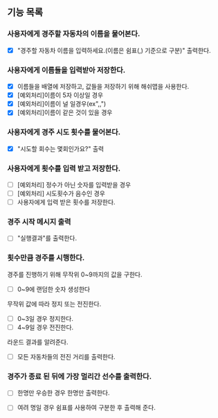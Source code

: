 ## 기능 목록

### 사용자에게 경주할 자동차의 이름을 물어본다.
- [x] "경주할 자동차 이름을 입력하세요.(이름은 쉼표(,) 기준으로 구분)" 출력한다.

### 사용자에게 이름들을 입력받아 저장한다.
- [x] 이름들을 배열에 저장하고, 값들을 저장하기 위해 해쉬맵을 사용한다.
- [x] [예외처리]이름이 5자 이상일 경우
- [x] [예외처리]이름이 널 일경우(ex",,")
- [x] [예외처리]이름이 같은 것이 있을 경우

### 사용자에게 경주 시도 횟수를 물어본다.
- [x] "시도할 회수는 몇회인가요?" 출력

### 사용자에게 횟수를 입력 받고 저장한다.
- [ ] [예외처리] 정수가 아닌 숫자를 입력받을 경우
- [ ] [예외처리] 시도횟수가 음수인 경우
- [ ] 사용자에게 입력 받은 횟수를 저장한다.

### 경주 시작 메시지 출력
- [ ] "실행결과"를 출력한다.

### 횟수만큼 경주를 시행한다.
경주를 진행하기 위해 무작위 0~9까지의 값을 구한다.
- [ ] 0~9에 랜덤한 숫자 생성한다

무작위 값에 따라 정지 또는 전진한다.
- [ ] 0~3일 경우 정지한다.
- [ ] 4~9일 경우 전진한다.

라운드 결과를 알려준다.
- [ ] 모든 자동차들의 전진 거리를 출력한다.


### 경주가 종료 된 뒤에 가장 멀리간 선수를 출력한다.
- [ ] 한명만 우승한 경우 한명만 출력한다.
- [ ] 여려 명일 경우 쉼표를 사용하여 구분한 후 출력해 준다.



